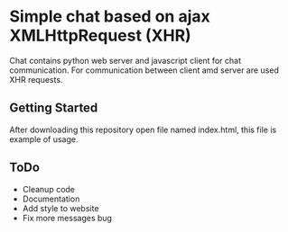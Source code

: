 Simple chat based on ajax XMLHttpRequest (XHR)
==========

Chat contains python web server and javascript client for chat communication. For communication between client amd server are used XHR requests.

## Getting Started

After downloading this repository open file named index.html, this file is example of usage.

## ToDo

 * Cleanup code
 * Documentation
 * Add style to website
 * Fix more messages bug
